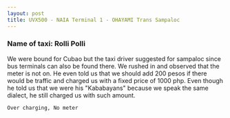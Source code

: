 ```yaml
---
layout: post
title: UVX500 - NAIA Terminal 1 - OHAYAMI Trans Sampaloc
---
```


### Name of taxi: Rolli Polli

We were bound for Cubao but the taxi driver suggested for sampaloc since bus terminals can also be found there.
We rushed in and observed that the meter is not on. He even told us that we should add 200 pesos if there would be traffic and charged us with a fixed price of 1000 php. Even though he told us that we were his "Kababayans" because we speak the same dialect, he still charged us with such amount.

```Over charging, No meter```
